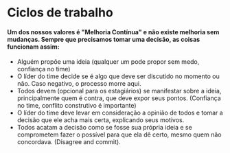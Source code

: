 # Ciclos de trabalho

#### Um dos nossos valores é "Melhoria Contínua" e não existe melhoria sem mudanças. Sempre que precisamos tomar uma decisão, as coisas funcionam assim:

- Alguém propõe uma ideia (qualquer um pode propor sem medo, confiança no time)
- O líder do time decide se é algo que deve ser discutido no momento ou não. Caso negativo, o processo morre aqui.
- Todos devem (opcional para os estagiários) se manifestar sobre a ideia, principalmente quem é contra, que deve expor seus pontos. (Confiança no time, conflito construtivo é importante)
- O líder do time deve levar em consideração a opinião de todos e tomar a decisão que ele acha mais certa, explicando seus motivos.
- Todos acatam a decisão como se fosse sua própria ideia e se comprometem fazer o possível para que ela dê certo, mesmo quem não concordava. (Disagree and commit).

